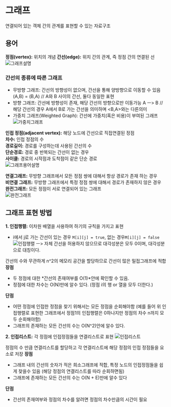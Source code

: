 # 그래프
연결되어 있는 객체 간의 관계를 표현할 수 있는 자료구조

## 용어
**정점(vertex):** 위치의 개념
**간선(edge):** 위치 간의 관계, 즉 정점 간의 연결된 선
![그래프설명](https://github.com/zziri/itudy/blob/master/image/)



### 간선의 종류에 따른 그래프
* 무방향 그래프: 간선의 방향성이 없으며, 간선을 통해 양방향으로 이동할 수 있음
	(A,B) = (B,A) // A와 B 사이의 간선, 둘다 동일한 표현
* 방향 그래프: 간선에 방향성이 존재, 해당 간선의 방향으로만 이동가능
	A ㅡ> B // 해당 간선의 경우  A에서 B로 가는 간선을 의미하며 <B,A>와는 다른의미
* 가중치 그래프(Weighted Graph): 간선에 가중치(혹은 비용)이 부여된 그래프
  ![가중치그래프](https://github.com/zziri/itudy/blob/master/image/)

  

**인접 정점(adjacent vertex):** 해당 노드에 간선으로 직접연결된 정점   
**차수:** 인접 정점의 수    
**경로길이:** 경로를 구성하는데 사용된 간선의 수   
**단순경로:** 경로 중 반복되는 간선이 없는 경우   
**사이클:** 경로의 시작점과 도착점이 같은 단순 경로   
![그래프용어설명](https://github.com/zziri/itudy/blob/master/image/)



**연결그래프:** 무방향 그래프에서 모든 정점 쌍에 대해서 항상 경로가 존재 하는 경우   
**비연결 그래프:** 무방향 그래프에서 특정 정점 쌍에 대해서 경로가 존재하지 않은 경우    
**완전그래프:** 모든 정점이 서로 연결되어 있는 그래프   
![완전그래프](https://github.com/zziri/itudy/blob/master/image/)



## 그래프 표현 방법
**1. 인접행렬:** 이차원 배열을 사용하여 하기의 규칙을 가지고 표현

* i에서 j로 가는 간선이 있는 경우 ```M[i][j] = true```, 없는 경우```M[i][j] = false```
![인접행렬](https://github.com/zziri/itudy/blob/master/image/)
ㅡ> 자체 간선을 허용하지 않으므로 대각성분은 모두 0이며, 대각성분으로 대칭이다.



간선의 수와 무관하게 n^2의 메모리 공간을 할당하므로 간선이 많은 밀접그래프에 적합
**장점**

* 두 정점에 대한 *간선의 존재여부를 O(1)*안에 확인할 수 있음.
* 정점에 대한 차수는 O(N)만에 알수 있다. (정점 i의 행 or 열을 모두 더한다.)

**단점**

* 어떤 정점에 인접한 정점을 찾기 위해서는 모든 정점을 순회해야함
 (예를 들어 위 인접행렬로 표현한 그래프에서 정점1의 인접행렬은 0하나지만 정점의 차수 n까지 모두 순회해야함)
* 그래프의 존재하는 모든 간선의 수는 O(N^2)안에 알수 있다.



**2. 인접리스트:** 각 정점에 인접정점들을 연결리스트로 표현
![인접리스트](https://github.com/zziri/itudy/blob/master/image/)



정점의 수 만큼 연결리스트를 할당하고 각 연결리스트에 해당 정점의 인접 정점들을 요소로 저장
**장점**

* 그래프 내의 간선의 숫자가 적은 희소그래프에 적합, 특정 노드의 인접정점들을 쉽게 찾을수 있음
 (해당 정점의 연결리스트를 따라 순회하면됨)
* 그래프에 존재하는 모든 간선의 수는 O(N + E)만에 알수 있다

**단점** 

* 간선의 존재여부와 정점의 차수를 알려면 정점의 차수만큼의 시간이 필요